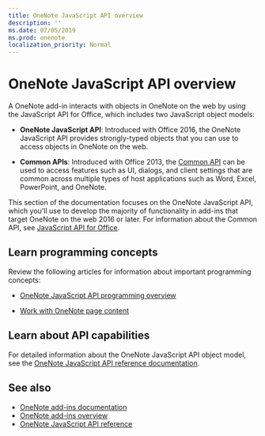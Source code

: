 ```yaml
---
title: OneNote JavaScript API overview
description: ''
ms.date: 07/05/2019
ms.prod: onenote
localization_priority: Normal
---
```


# OneNote JavaScript API overview

A OneNote add-in interacts with objects in OneNote on the web by using the JavaScript API for Office, which includes two JavaScript object models:

* **OneNote JavaScript API**: Introduced with Office 2016, the OneNote JavaScript API provides strongly-typed objects that you can use to access objects in OneNote on the web. 

* **Common APIs**: Introduced with Office 2013, the [Common API](../javascript-api-for-office.md) can be used to access features such as UI, dialogs, and client settings that are common across multiple types of host applications such as Word, Excel, PowerPoint, and OneNote.

This section of the documentation focuses on the OneNote JavaScript API, which you'll use to develop the majority of functionality in add-ins that target OneNote on the web 2016 or later. For information about the Common API, see [JavaScript API for Office](../javascript-api-for-office.md). 

## Learn programming concepts

Review the following articles for information about important programming concepts:

- [OneNote JavaScript API programming overview](onenote/onenote-add-ins-programming-overview.md)

- [Work with OneNote page content](../../onenote/onenote-add-ins-page-content.md)

## Learn about API capabilities

For detailed information about the OneNote JavaScript API object model, see the [OneNote JavaScript API reference documentation](/javascript/api/onenote).

## See also

- [OneNote add-ins documentation](../../onenote/index.md)
- [OneNote add-ins overview](../../onenote/onenote-add-ins-programming-overview.md)
- [OneNote JavaScript API reference](/javascript/api/onenote)

